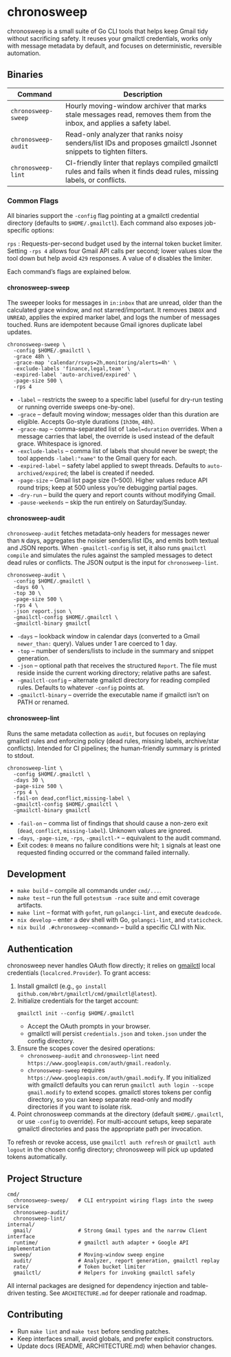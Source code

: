 # chronosweep

chronosweep is a small suite of Go CLI tools that helps keep Gmail tidy without sacrificing safety. It reuses your gmailctl credentials, works only with message metadata by default, and focuses on deterministic, reversible automation.

## Binaries

| Command | Description |
|---------|-------------|
| `chronosweep-sweep` | Hourly moving-window archiver that marks stale messages read, removes them from the inbox, and applies a safety label. |
| `chronosweep-audit` | Read-only analyzer that ranks noisy senders/list IDs and proposes gmailctl Jsonnet snippets to tighten filters. |
| `chronosweep-lint` | CI-friendly linter that replays compiled gmailctl rules and fails when it finds dead rules, missing labels, or conflicts. |

### Common Flags

All binaries support the `-config` flag pointing at a gmailctl credential directory (defaults to `$HOME/.gmailctl`). Each command also exposes job-specific options:

`rps`
: Requests-per-second budget used by the internal token bucket limiter. Setting `-rps 4` allows four Gmail API calls per second; lower values slow the tool down but help avoid `429` responses. A value of `0` disables the limiter.

Each command’s flags are explained below.

#### chronosweep-sweep

The sweeper looks for messages in `in:inbox` that are unread, older than the calculated grace window, and not starred/important. It removes `INBOX` and `UNREAD`, applies the expired marker label, and logs the number of messages touched. Runs are idempotent because Gmail ignores duplicate label updates.

```
chronosweep-sweep \
  -config $HOME/.gmailctl \
  -grace 48h \
  -grace-map 'calendar/rsvps=2h,monitoring/alerts=4h' \
  -exclude-labels 'finance,legal,team' \
  -expired-label 'auto-archived/expired' \
  -page-size 500 \
  -rps 4
```

* `-label` – restricts the sweep to a specific label (useful for dry-run testing or running override sweeps one-by-one).
* `-grace` – default moving window; messages older than this duration are eligible. Accepts Go-style durations (`1h30m`, `48h`).
* `-grace-map` – comma-separated list of `label=duration` overrides. When a message carries that label, the override is used instead of the default grace. Whitespace is ignored.
* `-exclude-labels` – comma list of labels that should never be swept; the tool appends `-label:"name"` to the Gmail query for each.
* `-expired-label` – safety label applied to swept threads. Defaults to `auto-archived/expired`; the label is created if needed.
* `-page-size` – Gmail list page size (1–500). Higher values reduce API round trips; keep at 500 unless you’re debugging partial pages.
* `-dry-run` – build the query and report counts without modifying Gmail.
* `-pause-weekends` – skip the run entirely on Saturday/Sunday.

#### chronosweep-audit

`chronosweep-audit` fetches metadata-only headers for messages newer than `N` days, aggregates the noisier senders/list IDs, and emits both textual and JSON reports. When `-gmailctl-config` is set, it also runs `gmailctl compile` and simulates the rules against the sampled messages to detect dead rules or conflicts. The JSON output is the input for `chronosweep-lint`.

```
chronosweep-audit \
  -config $HOME/.gmailctl \
  -days 60 \
  -top 30 \
  -page-size 500 \
  -rps 4 \
  -json report.json \
  -gmailctl-config $HOME/.gmailctl \
  -gmailctl-binary gmailctl
```

* `-days` – lookback window in calendar days (converted to a Gmail `newer_than:` query). Values under 1 are coerced to 1 day.
* `-top` – number of senders/lists to include in the summary and snippet generation.
* `-json` – optional path that receives the structured `Report`. The file must reside inside the current working directory; relative paths are safest.
* `-gmailctl-config` – alternate gmailctl directory for reading compiled rules. Defaults to whatever `-config` points at.
* `-gmailctl-binary` – override the executable name if gmailctl isn’t on PATH or renamed.

#### chronosweep-lint

Runs the same metadata collection as `audit`, but focuses on replaying gmailctl rules and enforcing policy (dead rules, missing labels, archive/star conflicts). Intended for CI pipelines; the human-friendly summary is printed to stdout.

```
chronosweep-lint \
  -config $HOME/.gmailctl \
  -days 30 \
  -page-size 500 \
  -rps 4 \
  -fail-on dead,conflict,missing-label \
  -gmailctl-config $HOME/.gmailctl \
  -gmailctl-binary gmailctl
```

* `-fail-on` – comma list of findings that should cause a non-zero exit (`dead`, `conflict`, `missing-label`). Unknown values are ignored.
* `-days`, `-page-size`, `-rps`, `-gmailctl-*` – equivalent to the audit command.
* Exit codes: `0` means no failure conditions were hit; `1` signals at least one requested finding occurred or the command failed internally.

## Development

* `make build` – compile all commands under `cmd/...`.
* `make test` – run the full `gotestsum -race` suite and emit coverage artifacts.
* `make lint` – format with `gofmt`, run `golangci-lint`, and execute `deadcode`.
* `nix develop` – enter a dev shell with Go, `golangci-lint`, and `staticcheck`.
* `nix build .#chronosweep-<command>` – build a specific CLI with Nix.

## Authentication

chronosweep never handles OAuth flow directly; it relies on [gmailctl](https://github.com/mbrt/gmailctl) local credentials (`localcred.Provider`). To grant access:

1. Install gmailctl (e.g., `go install github.com/mbrt/gmailctl/cmd/gmailctl@latest`).
2. Initialize credentials for the target account:
   ```
   gmailctl init --config $HOME/.gmailctl
   ```
   * Accept the OAuth prompts in your browser.
   * gmailctl will persist `credentials.json` and `token.json` under the config directory.
3. Ensure the scopes cover the desired operations:
   * `chronosweep-audit` and `chronosweep-lint` need `https://www.googleapis.com/auth/gmail.readonly`.
   * `chronosweep-sweep` requires `https://www.googleapis.com/auth/gmail.modify`.
   If you initialized with gmailctl defaults you can rerun `gmailctl auth login --scope gmail.modify` to extend scopes. gmailctl stores tokens per config directory, so you can keep separate read-only and modify directories if you want to isolate risk.
4. Point chronosweep commands at the directory (default `$HOME/.gmailctl`, or use `-config` to override). For multi-account setups, keep separate gmailctl directories and pass the appropriate path per invocation.

To refresh or revoke access, use `gmailctl auth refresh` or `gmailctl auth logout` in the chosen config directory; chronosweep will pick up updated tokens automatically.

## Project Structure

```
cmd/
  chronosweep-sweep/   # CLI entrypoint wiring flags into the sweep service
  chronosweep-audit/
  chronosweep-lint/
internal/
  gmail/               # Strong Gmail types and the narrow Client interface
  runtime/             # gmailctl auth adapter + Google API implementation
  sweep/               # Moving-window sweep engine
  audit/               # Analyzer, report generation, gmailctl replay
  rate/                # Token bucket limiter
  gmailctl/            # Helpers for invoking gmailctl safely
```

All internal packages are designed for dependency injection and table-driven testing. See `ARCHITECTURE.md` for deeper rationale and roadmap.

## Contributing

* Run `make lint` and `make test` before sending patches.
* Keep interfaces small, avoid globals, and prefer explicit constructors.
* Update docs (README, ARCHITECTURE.md) when behavior changes.
